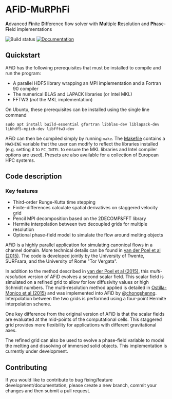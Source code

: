 # AFiD-MuRPhFi
**A**dvanced **Fi**nite **D**ifference flow solver with **Mu**ltiple **R**esolution and **Ph**ase-**Fi**eld implementations

![Build status](https://github.com/chowland/AFiD-MuRPhFi/actions/workflows/CI.yml/badge.svg)
[![Documentation](https://img.shields.io/badge/documentation-in%20progress-blue)](https://chowland.github.io/AFiD-MuRPhFi/)

## Quickstart

AFiD has the following prerequisites that must be installed to compile and run the program:
- A parallel HDF5 library wrapping an MPI implementation and a Fortran 90 compiler
- The numerical BLAS and LAPACK libraries (or Intel MKL)
- FFTW3 (*not* the MKL implementation)

On Ubuntu, these prerequisites can be installed using the single line command
```
sudo apt install build-essential gfortran libblas-dev liblapack-dev libhdf5-mpich-dev libfftw3-dev
```
AFiD can then be compiled simply by running `make`.
The [Makefile](./Makefile) contains a `MACHINE` variable that the user can modify to reflect the libraries installed (e.g. setting it to `PC_INTEL` to ensure the MKL libraries and Intel compiler options are used).
Presets are also available for a collection of European HPC systems.

## Code description

### Key features
- Third-order Runge-Kutta time stepping
- Finite-differences calculate spatial derivatives on staggered velocity grid
- Pencil MPI decomposition based on the 2DECOMP&FFT library
- Hermite interpolation between two decoupled grids for multiple resolution
- Optional phase-field model to simulate the flow around melting objects

AFiD is a highly parallel application for simulating canonical flows in a channel domain.
More technical details can be found in [van der Poel et al (2015)](https://doi.org/10.1016/j.compfluid.2015.04.007).
The code is developed jointly by the University of Twente, SURFsara, and the University of Rome "Tor Vergata".

In addition to the method described in [van der Poel et al (2015)](https://doi.org/10.1016/j.compfluid.2015.04.007), this *multi-resolution* version of AFiD evolves a second scalar field.
This scalar field is simulated on a refined grid to allow for low diffusivity values or high Schmidt numbers.
The multi-resolution method applied is detailed in [Ostilla-Monico et al (2015)](https://doi.org/10.1016/j.jcp.2015.08.031) and was implemented into AFiD by [@chongshenng](https://github.com/chongshenng).
Interpolation between the two grids is performed using a four-point Hermite interpolation scheme.

One key difference from the original version of AFiD is that the scalar fields are evaluated at the mid-points of the computational cells.
This staggered grid provides more flexibility for applications with different gravitational axes.

The refined grid can also be used to evolve a phase-field variable to model the melting and dissolving of immersed solid objects.
This implementation is currently under development.

## Contributing
If you would like to contribute to bug fixing/feature development/documentation, please create a new branch, commit your changes and then submit a pull request.
